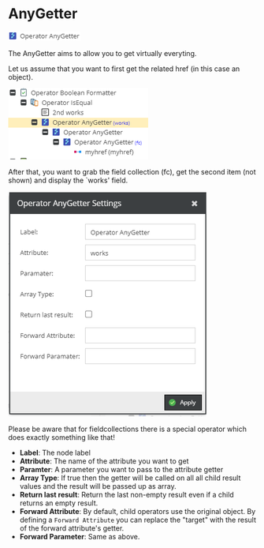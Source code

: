 # AnyGetter

![Setting](../../../img/gridconfig/operator_anygetter_symbol.png)

The AnyGetter aims to allow you to get virtually everyting.

Let us assume that you want to first get the related href (in this case an object). 

![Setting](../../../img/gridconfig/operator_anygetter_sample.png)

After that, you want to grab the field collection (fc), get the second item (not shown) and display the `works' field.

![Setting](../../../img/gridconfig/operator_anygetter_setting.png)

Please be aware that for fieldcollections there is a special operator which does exactly something like that!

* **Label**: The node label
* **Attribute**: The name of the attribute you want to get
* **Paramter**: A parameter you want to pass to the attribute getter
* **Array Type**: If true then the getter will be called on all all child result values and the result will be passed up as array.
* **Return last result**:  Return the last non-empty result even if a child returns an empty result.
* **Forward Attribute**: By default, child operators use the original object. By defining a `Forward Attribute` you can replace the "target" with the result of the forward attribute's getter.
* **Forward Parameter**: Same as above. 




